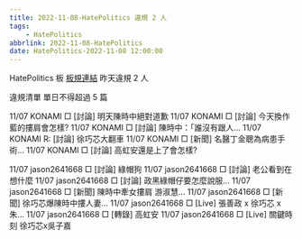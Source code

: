 ```yaml
---
title: 2022-11-08-HatePolitics 違規 2 人
tags:
    - HatePolitics
abbrlink: 2022-11-08-HatePolitics
date: HatePolitics-2022-11-08 12:00:00
---
```

HatePolitics 板 [板規連結](https://www.ptt.cc/bbs/HatePolitics/M.1617115262.A.D60.html)
昨天違規 2 人
<!-- more -->

違規清單
單日不得超過 5 篇

11/07 KONAMI □ [討論] 明天陳時中絕對道歉
11/07 KONAMI □ [討論] 今天換作藍的摟肩會怎樣?
11/07 KONAMI □ [討論] 陳時中：「誰沒有跟人…
11/07 KONAMI R: [討論] 徐巧芯大翻車
11/07 KONAMI □ [新聞] 名醫丁金聰為病患手術…
11/07 KONAMI □ [討論] 高虹安還是上了會怎樣?

11/07 jason2641668 □ [討論] 綠帽狗
11/07 jason2641668 □ [討論] 老公看到在想什麼
11/07 jason2641668 □ [討論] 政黑綠帽仔要怎麼說服…
11/07 jason2641668 □ [新聞] 陳時中牽女摟肩 游淑慧…
11/07 jason2641668 □ [新聞] 徐巧芯爆陳時中摟人妻…
11/07 jason2641668 □ [Live] 張善政 x 徐巧芯 x 朱…
11/07 jason2641668 □ [轉錄] 高虹安
11/07 jason2641668 □ [Live] 關鍵時刻 徐巧芯x吳子嘉